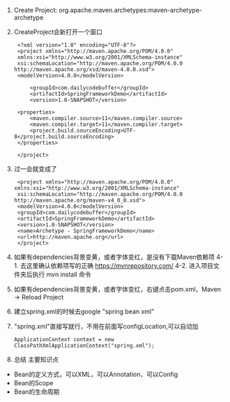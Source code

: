 1. Create Project: org.apache.maven.archetypes:maven-archetype-archetype
2. CreateProject会新打开一个窗口
                
        <?xml version="1.0" encoding="UTF-8"?>
        <project xmlns="http://maven.apache.org/POM/4.0.0"
        xmlns:xsi="http://www.w3.org/2001/XMLSchema-instance"
        xsi:schemaLocation="http://maven.apache.org/POM/4.0.0 http://maven.apache.org/xsd/maven-4.0.0.xsd">
        <modelVersion>4.0.0</modelVersion>
    
            <groupId>com.dailycodebuffer</groupId>
            <artifactId>SpringFrameworkDemo</artifactId>
            <version>1.0-SNAPSHOT</version>
    
        <properties>
            <maven.compiler.source>11</maven.compiler.source>
            <maven.compiler.target>11</maven.compiler.target>
            <project.build.sourceEncoding>UTF-8</project.build.sourceEncoding>
        </properties>
    
        </project>


3. 过一会就变成了

        <project xmlns="http://maven.apache.org/POM/4.0.0" xmlns:xsi="http://www.w3.org/2001/XMLSchema-instance"
        xsi:schemaLocation="http://maven.apache.org/POM/4.0.0 http://maven.apache.org/maven-v4_0_0.xsd">
        <modelVersion>4.0.0</modelVersion>
        <groupId>com.dailycodebuffer</groupId>
        <artifactId>SpringFrameworkDemo</artifactId>
        <version>1.0-SNAPSHOT</version>
        <name>Archetype - SpringFrameworkDemo</name>
        <url>http://maven.apache.org</url>
        </project>
4. 如果有dependencies背景变黄，或者字体变红，是没有下载Maven依赖项
  4-1. 去这里确认依赖项写的正确 https://mvnrepository.com/
  4-2. 进入项目文件夹后执行 mvn install 命令
5. 如果有dependencies背景变黄，或者字体变红，右键点击pom.xml，Maven -> Reload Project
6. 建立spring.xml的时候去google "spring bean xml"
7.  "spring.xml"直接写就行，不用在前面写configLocation,可以自动加

        ApplicationContext context = new ClassPathXmlApplicationContext("spring.xml");
8. 总结
主要知识点
  - Bean的定义方式，可以XML，可以Annotation，可以Config
  - Bean的Scope
  - Bean的生命周期